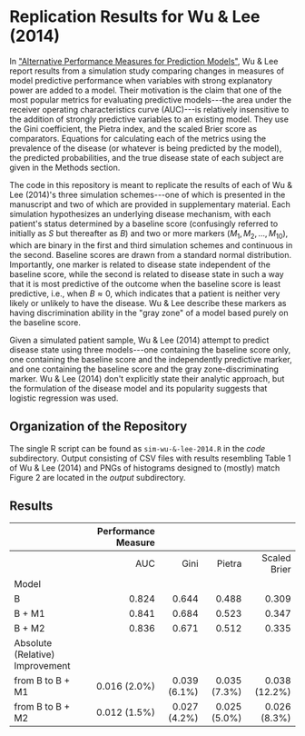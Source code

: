 # Replication Results for Wu & Lee (2014)

In ["Alternative Performance Measures for Prediction Models"](https://journals.plos.org/plosone/article?id=10.1371/journal.pone.0091249), Wu & Lee report results from a simulation study comparing changes in measures of model predictive performance when variables with strong explanatory power are added to a model. Their motivation is the claim that one of the most popular metrics for evaluating predictive models---the area under the receiver operating characteristics curve (AUC)---is relatively insensitive to the addition of strongly predictive variables to an existing model. They use the Gini coefficient, the Pietra index, and the scaled Brier score as comparators. Equations for calculating each of the metrics using the prevalence of the disease (or whatever is being predicted by the model), the predicted probabilities, and the true disease state of each subject are given in the Methods section.

The code in this repository is meant to replicate the results of each of Wu & Lee (2014)'s three simulation schemes---one of which is presented in the manuscript and two of which are provided in supplementary material. Each simulation hypothesizes an underlying disease mechanism, with each patient's status determined by a baseline score (confusingly referred to initially as $S$ but thereafter as $B$) and two or more markers ($M_1, M_2, \dotsc, M_{10}$), which are binary in the first and third simulation schemes and continuous in the second. Baseline scores are drawn from a standard normal distribution. Importantly, one marker is related to disease state independent of the baseline score, while the second is related to disease state in such a way that it is most predictive of the outcome when the baseline score is least predictive, i.e., when $B \approx 0$, which indicates that a patient is neither very likely or unlikely to have the disease. Wu & Lee describe these markers as having discrimination ability in the "gray zone" of a model based purely on the baseline score.

Given a simulated patient sample, Wu & Lee (2014) attempt to predict disease state using three models---one containing the baseline score only, one containing the baseline score and the independently predictive marker, and one containing the baseline score and the gray zone-discriminating marker. Wu & Lee (2014) don't explicitly state their analytic approach, but the formulation of the disease model and its popularity suggests that logistic regression was used.


## Organization of the Repository

The single R script can be found as `sim-wu-&-lee-2014.R` in the *code* subdirectory. Output consisting of CSV files with results resembling Table 1 of Wu & Lee (2014) and PNGs of histograms designed to (mostly) match Figure 2 are located in the *output* subdirectory.


## Results

| | Performance Measure | | | |
| :--- | ---: | ---: | ---: | ---: |
| | AUC | Gini | Pietra | Scaled Brier |
| Model | | | | |
| B | 0.824 | 0.644 | 0.488 | 0.309 |
| B + M1 | 0.841 | 0.684 | 0.523 | 0.347 |
| B + M2 | 0.836 | 0.671 | 0.512 | 0.335 |
| Absolute (Relative) Improvement | | | | |
| from B to B + M1 | 0.016 (2.0%) | 0.039 (6.1%) | 0.035 (7.3%) | 0.038 (12.2%) |
| from B to B + M2 | 0.012 (1.5%) | 0.027 (4.2%) | 0.025 (5.0%) | 0.026 (8.3%) |
